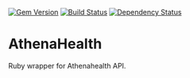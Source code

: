[![Gem Version](https://badge.fury.io/rb/athena_health.svg)](https://badge.fury.io/rb/athena_health)
[![Build Status](https://travis-ci.org/MatUrbanski/athena_health.svg?branch=master)](https://travis-ci.org/MatUrbanski/athena_health)
[![Dependency Status](https://gemnasium.com/MatUrbanski/athena_health.svg)](https://gemnasium.com/MatUrbanski/athena_health)

# AthenaHealth

Ruby wrapper for Athenahealth API.
